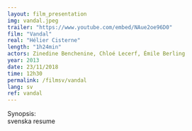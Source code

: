 ```yaml
---
layout: film_presentation
img: vandal.jpeg
trailer: "https://www.youtube.com/embed/NAue2oe96D0"
film: "Vandal"
real: "Hélier Cisterne"
length: "1h24min"
actors: Zinedine Benchenine, Chloé Lecerf, Émile Berling
year: 2013
date: 23/11/2018
time: 12h30
permalink: /filmsv/vandal
lang: sv
ref: vandal
---
```



<span class="name"> Synopsis:</span> <br/>
<span class="resumefilm"> svenska resume </span>
